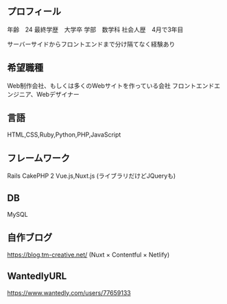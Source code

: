 ## プロフィール
年齢　24
最終学歴　大学卒
学部　数学科
社会人歴　4月で3年目

サーバーサイドからフロントエンドまで分け隔てなく経験あり

## 希望職種
Web制作会社、もしくは多くのWebサイトを作っている会社
フロントエンドエンジニア、Webデザイナー

## 言語
HTML,CSS,Ruby,Python,PHP,JavaScript

## フレームワーク
Rails CakePHP 2 Vue.js,Nuxt.js (ライブラリだけどJQueryも)

## DB
MySQL

## 自作ブログ
https://blog.tm-creative.net/
(Nuxt × Contentful × Netlify)


## WantedlyURL
https://www.wantedly.com/users/77659133